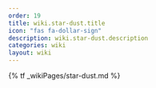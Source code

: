 ```yaml
---
order: 19
title: wiki.star-dust.title
icon: "fas fa-dollar-sign"
description: wiki.star-dust.description
categories: wiki
layout: wiki
---
```


{% tf _wikiPages/star-dust.md %}